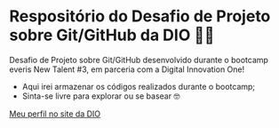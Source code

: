 # Respositório do Desafio de Projeto sobre Git/GitHub da DIO 👨‍💻

Desafio de Projeto sobre Git/GitHub desenvolvido durante o bootcamp everis New Talent #3, em parceria com a Digital Innovation One!

 - Aqui irei armazenar os códigos realizados durante o bootcamp;
 - Sinta-se livre para explorar ou se basear 🤓

[Meu perfil no site da DIO](https://web.digitalinnovation.one/users/gus_malheiro)
